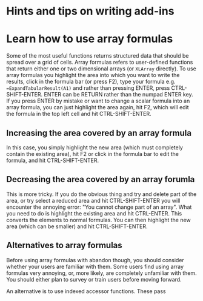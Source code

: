 Hints and tips on writing add-ins
=================================

# Learn how to use array formulas
Some of the most useful functions returns structured data that should be spread over a grid of cells.  Array formulas refers to
user-defined functions that return either one or two dimensional arrays (or `XLArray` directly).  To use array formulas you highlight
the area into which you want to write the results, click in the formula bar (or press F2), type your formula e.g. 
`=ExpandTabularResult(A1)` and rather than pressing ENTER, press CTRL-SHIFT-ENTER.  ENTER can be RETURN rather than the numpad ENTER 
key.  If you press ENTER by mistake or want to change a scalar formula into an array formula, you can just highlight the area again, hit
F2, which will edit the formula in the top left cell and hit CTRL-SHIFT-ENTER.

## Increasing the area covered by an array formula
In this case, you simply highlight the new area (which must completely contain the existing area), hit F2 or click in the formula bar 
to edit the formula, and hit CTRL-SHIFT-ENTER.

## Decreasing the area covered by an array forumla
This is more tricky.  If you do the obvious thing and try and delete part of the area, or try select a reduced area and hit 
CTRL-SHIFT-ENTER you will encounter the annoying error: "You cannot change part of an array".  What you need to do is highlight the
existing area and hit CTRL-ENTER.  This converts the elements to normal formulas.  You can then highlight the new area (which can be
smaller) and hit CTRL-SHIFT-ENTER.

## Alternatives to array formulas
Before using array formulas with abandon though, you should consider whether your users are familiar with them.  Some users find
using array formulas very annoying, or, more likely, are completely unfamiliar with them.  You should either plan to survey or 
train users before moving forward.

An alternative is to use indexed accessor functions.  These pass 
